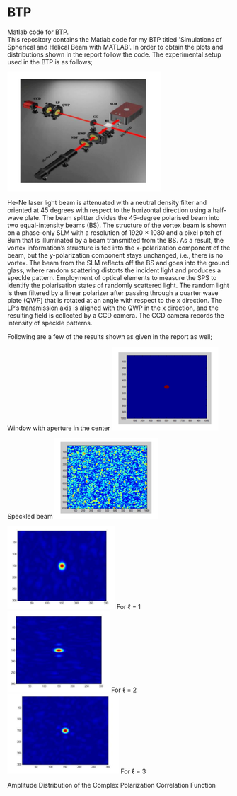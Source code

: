 # BTP
Matlab code for [BTP](https://drive.google.com/file/d/1b-C-O5LToJSFccAVsQzmQ66Bjta6sB2D/view?usp=sharing).<br>This repository contains the Matlab code for my BTP titled 'Simulations of Spherical and Helical Beam with MATLAB'. In order to obtain the plots and distributions shown in the report follow the code.
The experimental setup used in the BTP is as follows;

![Experimental Setup](images/es.PNG)

He-Ne laser light beam is attenuated with a neutral density filter and oriented at 45 degrees with respect to the horizontal direction using a half-wave plate. The beam splitter divides the 45-degree polarised beam into two equal-intensity beams (BS). The structure of the vortex beam is shown on a phase-only SLM with a resolution of 1920 × 1080 and a pixel pitch of 8um that is illuminated by a beam transmitted from the BS. As a result, the vortex information’s structure is fed into the x-polarization component of the beam, but the y-polarization component stays unchanged, i.e., there is no vortex. The beam from the SLM reflects off the BS and goes into the ground glass, where random scattering distorts the incident light and produces a speckle pattern. Employment of optical elements to measure the SPS to identify the polarisation states of randomly scattered light. The random light is then filtered by a linear polarizer after passing through a quarter wave plate (QWP) that is rotated at an angle with respect to the x direction. The LP’s transmission axis is aligned with the QWP in the x direction, and the resulting field is collected by a CCD camera. The CCD camera records the intensity of speckle patterns.

Following are a few of the results shown as given in the report as well;

Window with aperture in the center
![Window](images/res1.PNG)

Speckled beam
![Beam](images/res2.PNG)

![l1](images/res3.PNG)
For ℓ = 1
![l2](images/res4.PNG)
For ℓ = 2
![l3](images/res5.PNG)
For ℓ = 3

Amplitude Distribution of the Complex Polarization Correlation Function 

